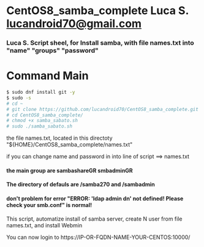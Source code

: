 # CentOS8_samba_complete  Luca S. lucandroid70@gmail.com

### Luca S. Script sheel, for Install samba, with file names.txt into "name" "groups" "password" 

# Command Main 



```sh
$ sudo dnf install git -y
$ sudo -s
# cd ~
# git clone https://github.com/lucandroid70/CentOS8_samba_complete.git
# cd CentOS8_samba_complete/
# chmod +x samba_sabato.sh
# sudo ./samba_sabato.sh
```

the file names.txt, located in this directoty "${HOME}/CentOS8_samba_complete/names.txt"

if you can change name and password in into line of script ==> names.txt

#### the main group are sambashareGR smbadminGR 

#### The directory of defauls are /samba270 and /sambadmin

#### don't problem for error "ERROR: 'ldap admin dn' not defined! Please check your smb.conf" is normal! 

This script, automatize install of samba server, create N user from file names.txt, and install Webmin


You can now login to https://IP-OR-FQDN-NAME-YOUR-CENTOS:10000/
